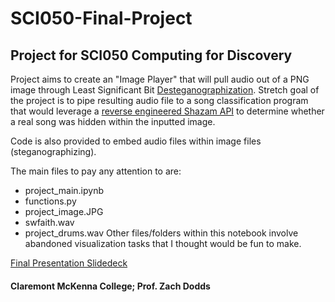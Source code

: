 # SCI050-Final-Project

<h2>Project for SCI050 Computing for Discovery</h2>

Project aims to create an "Image Player" that will pull audio out of a PNG image through Least Significant Bit [Desteganographization](https://en.wikipedia.org/wiki/Steganography).
Stretch goal of the project is to pipe resulting audio file to a song classification program that would leverage a [reverse engineered Shazam API](https://github.com/shazamio/ShazamIO) to determine whether a real song was hidden within the inputted image. 

Code is also provided to embed audio files within image files (steganographizing). 

The main files to pay any attention to are:
- project_main.ipynb
- functions.py 
- project_image.JPG
- swfaith.wav
- project_drums.wav
Other files/folders within this notebook involve abandoned visualization tasks that I thought would be fun to make.

[Final Presentation Slidedeck](https://docs.google.com/presentation/d/18WCBvUsEVfH5yXndQUsyjAWvIg1lmlcWWzefp9hbYUc/edit?usp=sharing)

<h4>Claremont McKenna College; Prof. Zach Dodds</h4>
